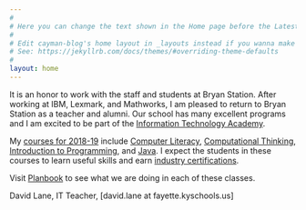 ```yaml
---
#
# Here you can change the text shown in the Home page before the Latest Posts section.
#
# Edit cayman-blog's home layout in _layouts instead if you wanna make some changes
# See: https://jekyllrb.com/docs/themes/#overriding-theme-defaults
#
layout: home
---
```


It is an honor to work with the staff and students at Bryan Station. 
After working at IBM, Lexmark, and Mathworks, I am pleased to return to Bryan Station as a teacher and alumni. 
Our school has many excellent programs and I am excited to be part of the
<a href="https://www.fcps.net/domain/5384">Information Technology Academy</a>.

My [courses for 2018-19](courses) include 
[Computer Literacy](complit),
[Computational Thinking](compthink),
[Introduction to Programming](introprog),
and [Java](java). 
I expect the students in these courses to learn useful skills
and earn [industry certifications](certifications).

Visit <a href="https://planbook.com/planbook.html?t=1393002&amp;k=bshs">Planbook</a> to see what we are doing in each of these classes.

David Lane,
IT Teacher,
[david.lane at fayette.kyschools.us]